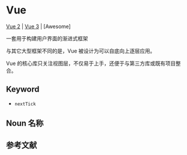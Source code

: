 # Vue

[Vue 2](https://cn.vuejs.org/) \| [Vue 3](https://v3.cn.vuejs.org/) \| [Awesome]

一套用于构建用户界面的渐进式框架

与其它大型框架不同的是，Vue 被设计为可以自底向上逐层应用。

Vue 的核心库只关注视图层，不仅易于上手，还便于与第三方库或既有项目整合。

## Keyword

- `nextTick`

## Noun 名称

## 参考文献
